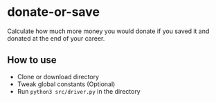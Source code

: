 # donate-or-save
Calculate how much more money you would donate if you saved it and donated at the end of your career.

## How to use
- Clone or download directory 
- Tweak global constants (Optional)
- Run `python3 src/driver.py` in the directory
